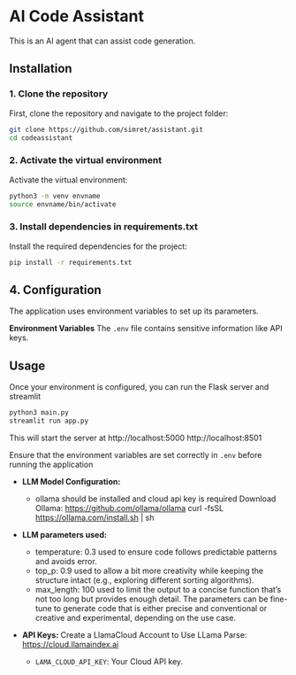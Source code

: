 # AI Code Assistant

This is an AI agent that can assist code generation.

## Installation

### 1. Clone the repository
First, clone the repository and navigate to the project folder:

```bash
git clone https://github.com/simret/assistant.git
cd codeassistant
```

### 2. Activate the virtual environment
Activate the virtual environment:

```bash
python3 -m venv envname
source envname/bin/activate
```

### 3. Install dependencies in requirements.txt
Install the required dependencies for the project:

```bash
pip install -r requirements.txt
```

## 4. Configuration
The application uses environment variables to set up its parameters.

**Environment Variables**
The `.env` file contains sensitive information like API keys.

## Usage

Once your environment is configured, you can run the Flask server and streamlit

```bash
python3 main.py
streamlit run app.py
```
This will start the server at http://localhost:5000
 http://localhost:8501

Ensure that the environment variables are set correctly in `.env` before running the application

* **LLM Model Configuration:**
  * ollama should be installed and cloud api key is required
Download Ollama: https://github.com/ollama/ollama
curl -fsSL https://ollama.com/install.sh | sh

* **LLM parameters used:**  
  * temperature: 0.3 used to ensure code follows predictable patterns and avoids error.
  * top_p: 0.9 used to allow a bit more creativity while keeping the structure intact (e.g., exploring different sorting algorithms).
  * max_length: 100 used to limit the output to a concise function that’s not too long but provides enough detail.
The parameters can be fine-tune to generate code that is either precise and conventional or creative and experimental, depending on the use case.

* **API Keys:**
Create a LlamaCloud Account to Use LLama Parse: https://cloud.llamaindex.ai
  * `LAMA_CLOUD_API_KEY`: Your Cloud API key.
